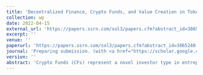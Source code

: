 ```yaml
---
title: 'Decentralized Finance, Crypto Funds, and Value Creation in Tokenized Firms'
collection: wp
date: 2022-04-15
external_url: 'https://papers.ssrn.com/sol3/papers.cfm?abstract_id=3865240'
excerpt: ''
venue: ''
paperurl: 'https://papers.ssrn.com/sol3/papers.cfm?abstract_id=3865240'
journal: 'Preparing submission. (with <a href="https://scholar.google.com/citations?user=rH8ShgoAAAAJ&hl=en&oi=ao">D. Cumming</a>, N. Dombrowski, <a href="https://www.bwl.uni-hamburg.de/finance/team/drobetz.html">W. Drobetz</a>)'
version: ''
abstract: 'Crypto Funds (CFs) represent a novel investor type in entrepreneurial finance. CFs intermediate Decentralized Finance (DeFi) markets by pooling contributions from crowd-investors and investing in tokenized startups, combining sophisticated venture- and hedge-style investment strategies. We compile a unique dataset combining token-based crowdfunding (or Initial Coin Offerings, ICOs) data with proprietary performance data of CFs. CF-backed startup ventures obtain higher ICO valuations, outperform their peers in the long run, and benefit from token price appreciation around CF investment disclosure in the secondary market. Moreover, CFs beat the market by roughly 2.5% per month. Their outperformance is persistent, suggesting that CFs deliver abnormal returns because of skill, rather than luck. These performance effects for CFs and CF-backed startups are driven by a fund's investor network centrality. Overall, our study paves the way for research on what some refer to as the ''crypto fund revolution'' in entrepreneurial finance. '
---
```

